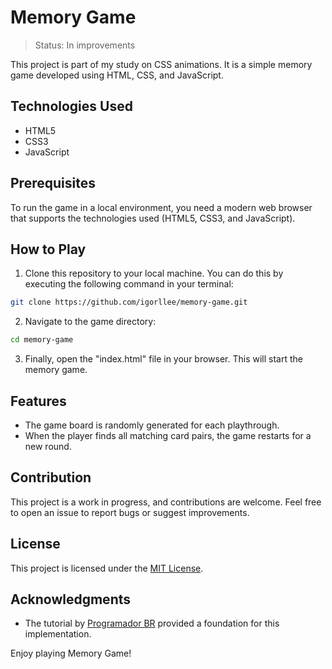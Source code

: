 # Memory Game

> Status: In improvements

This project is part of my study on CSS animations. It is a simple memory game developed using HTML, CSS, and JavaScript.

## Technologies Used

- HTML5
- CSS3
- JavaScript

## Prerequisites

To run the game in a local environment, you need a modern web browser that supports the technologies used (HTML5, CSS3, and JavaScript).

## How to Play

1. Clone this repository to your local machine. You can do this by executing the following command in your terminal:

```bash
git clone https://github.com/igorllee/memory-game.git
```

2. Navigate to the game directory:

```bash
cd memory-game
```

3. Finally, open the "index.html" file in your browser. This will start the memory game.

## Features

- The game board is randomly generated for each playthrough.
- When the player finds all matching card pairs, the game restarts for a new round.

## Contribution

This project is a work in progress, and contributions are welcome. Feel free to open an issue to report bugs or suggest improvements.

## License

This project is licensed under the [MIT License](LICENSE).

## Acknowledgments

- The tutorial by [Programador BR](https://programadorbr.com/) provided a foundation for this implementation.

Enjoy playing Memory Game!